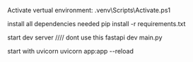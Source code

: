 Activate vertual environment:
.venv\Scripts\Activate.ps1

install all dependencies needed
pip install -r requirements.txt

start dev server  //// dont use this
fastapi dev main.py


start with uvicorn
uvicorn app:app --reload
